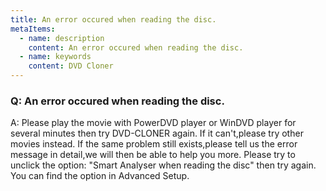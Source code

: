 ```yaml
---
title: An error occured when reading the disc.
metaItems:
  - name: description
    content: An error occured when reading the disc.
  - name: keywords
    content: DVD Cloner
---
```


### Q: An error occured when reading the disc.

A:
Please play the movie with PowerDVD player or WinDVD player for several minutes then try DVD-CLONER again.
If it can't,please try other movies instead.
If the same problem still exists,please tell us the error message in detail,we will then be able to help you more. Please try to unclick the option: "Smart Analyser when reading the disc" then try again. You can find the option in Advanced Setup.

